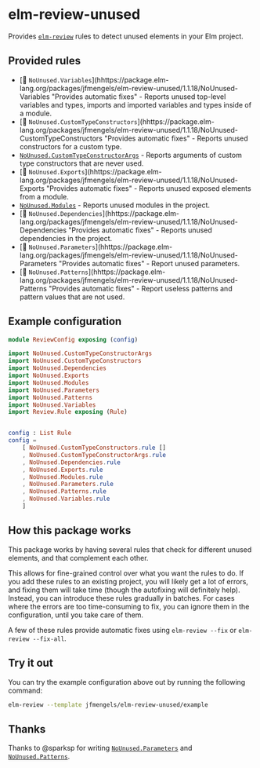 # elm-review-unused

Provides [`elm-review`](https://package.elm-lang.org/packages/jfmengels/elm-review/latest/) rules to detect unused elements in your Elm project.

## Provided rules

- [🔧 `NoUnused.Variables`](hhttps://package.elm-lang.org/packages/jfmengels/elm-review-unused/1.1.18/NoUnused-Variables "Provides automatic fixes" - Reports unused top-level variables and types, imports and imported variables and types inside of a module.
- [🔧 `NoUnused.CustomTypeConstructors`](hhttps://package.elm-lang.org/packages/jfmengels/elm-review-unused/1.1.18/NoUnused-CustomTypeConstructors "Provides automatic fixes" - Reports unused constructors for a custom type.
- [`NoUnused.CustomTypeConstructorArgs`](https://package.elm-lang.org/packages/jfmengels/elm-review-unused/1.1.18/NoUnused-CustomTypeConstructorArgs "Provides automatic fixes") - Reports arguments of custom type constructors that are never used.
- [🔧 `NoUnused.Exports`](hhttps://package.elm-lang.org/packages/jfmengels/elm-review-unused/1.1.18/NoUnused-Exports "Provides automatic fixes" - Reports unused exposed elements from a module.
- [`NoUnused.Modules`](https://package.elm-lang.org/packages/jfmengels/elm-review-unused/1.1.18/NoUnused-Modules "Provides automatic fixes") - Reports unused modules in the project.
- [🔧 `NoUnused.Dependencies`](hhttps://package.elm-lang.org/packages/jfmengels/elm-review-unused/1.1.18/NoUnused-Dependencies "Provides automatic fixes" - Reports unused dependencies in the project.
- [🔧 `NoUnused.Parameters`](hhttps://package.elm-lang.org/packages/jfmengels/elm-review-unused/1.1.18/NoUnused-Parameters "Provides automatic fixes" - Report unused parameters.
- [🔧 `NoUnused.Patterns`](hhttps://package.elm-lang.org/packages/jfmengels/elm-review-unused/1.1.18/NoUnused-Patterns "Provides automatic fixes" - Report useless patterns and pattern values that are not used.

## Example configuration

```elm
module ReviewConfig exposing (config)

import NoUnused.CustomTypeConstructorArgs
import NoUnused.CustomTypeConstructors
import NoUnused.Dependencies
import NoUnused.Exports
import NoUnused.Modules
import NoUnused.Parameters
import NoUnused.Patterns
import NoUnused.Variables
import Review.Rule exposing (Rule)


config : List Rule
config =
    [ NoUnused.CustomTypeConstructors.rule []
    , NoUnused.CustomTypeConstructorArgs.rule
    , NoUnused.Dependencies.rule
    , NoUnused.Exports.rule
    , NoUnused.Modules.rule
    , NoUnused.Parameters.rule
    , NoUnused.Patterns.rule
    , NoUnused.Variables.rule
    ]
```


## How this package works

This package works by having several rules that check for different unused elements, and that complement each other.

This allows for fine-grained control over what you want the rules to do. If you add these rules to an existing project, you will likely get a lot of errors, and fixing them will take time (though the autofixing will definitely help). Instead, you can introduce these rules gradually in batches. For cases where the errors are too time-consuming to fix, you can ignore them in the configuration, until you take care of them.

A few of these rules provide automatic fixes using `elm-review --fix` or `elm-review --fix-all`.


## Try it out

You can try the example configuration above out by running the following command:

```bash
elm-review --template jfmengels/elm-review-unused/example
```


## Thanks

Thanks to @sparksp for writing [`NoUnused.Parameters`](https://package.elm-lang.org/packages/jfmengels/elm-review-unused/1.1.18/NoUnused-Parameters)
and [`NoUnused.Patterns`](https://package.elm-lang.org/packages/jfmengels/elm-review-unused/1.1.18/NoUnused-Patterns).
